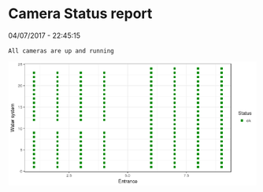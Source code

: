 Camera Status report
================
04/07/2017 - 22:45:15

    All cameras are up and running

![](camreport_files/figure-markdown_github/unnamed-chunk-2-1.png)

